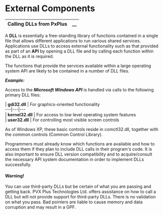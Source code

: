 # External Components

**Calling DLLs from PxPlus** |  **__**  
---|---  
  
A **DLL** is essentially a free-standing library of functions contained in a single file that allows different applications to run various shared services. Applications use DLLs to access external functionality such as that provided as part of an **API** by opening a DLL file and by calling each function within the DLL as it is required.

The functions that provide the services available within a large operating system API are likely to be contained in a number of DLL files.

**_Example:_**

Access to the **_Microsoft Windows API_** is handled via calls to the following primary DLL files:

|  **gdi32.dll** |  For graphics-oriented functionality  
---|---|---  
|  **kernel32.dll** |  For access to low level operating system features  
|  **user32.dll** |  For controlling most visible screen controls  
  
As of Windows XP, these basic controls reside in comctl32.dll, together with the common controls (Common Control Library).

Programmers must already know which functions are available and how to access them if they plan to include DLL calls in their program's code. It is also important to ensure DLL version compatibility and to acquire/consult the necessary API system documentation in order to implement DLLs successfully.

#### **Warning!**  
You can use third-party DLLs but be certain of what you are passing and getting back. PVX Plus Technologies Ltd. offers assistance on how to call a DLL but will not provide support for third-party DLLs. There is no validation on what you pass. Bad pointers are liable to cause memory and data corruption and may result in a GPF.
